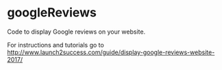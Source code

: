 # googleReviews
Code to display Google reviews on your website.

For instructions and tutorials go to http://www.launch2success.com/guide/display-google-reviews-website-2017/

